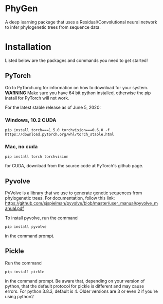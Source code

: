 # PhyGen
A deep learning package that uses a Residual/Convolutional neural network to infer phylogenetic trees from sequence data.

# Installation
Listed below are the packages and commands you need to get started!

## PyTorch
Go to PyTorch.org for information on how to download for your system. **WARNING** Make sure you have 64 bit python installed, otherwise the pip install for PyTorch will not work.

For the latest stable release as of June 5, 2020:
### Windows, 10.2 CUDA
```
pip install torch===1.5.0 torchvision===0.6.0 -f https://download.pytorch.org/whl/torch_stable.html
```
### Mac, no cuda
```
pip install torch torchvision
```
for CUDA, download from the source code at PyTorch's github page.


## Pyvolve
PyVolve is a library that we use to generate genetic sequences from phylogenetic trees. 
For documentation, follow this link: 
https://github.com/sjspielman/pyvolve/blob/master/user_manual/pyvolve_manual.pdf

To install pyvolve, run the command 
```
pip install pyvolve
```
in the command prompt.

## Pickle

Run the command 
```
pip install pickle
```
in the command prompt.
Be aware that, depending on your version of python, that the default protocol for pickle is different and may cause errors.
For python 3.8.3, default is 4. Older versions are 3 or even 2 if you're using python2

